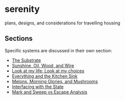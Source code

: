 # serenity
plans, designs, and considerations for travelling housing

## Sections

Specific systems are discussed in their own section:

* [The Substrate](substrate/)
* [Sunshine, Oil, Wood, and Wire](energy/)
* [Look at my life; Look at my choices](living/)
* [Everything and the Kitchen Sink](kitchen/)
* [Melons, Morning Glories, and Mushrooms](growth/)
* [Interfacing with the State](legal/)
* [Mark and Sweep vs Escape Analysis](garbage/)

